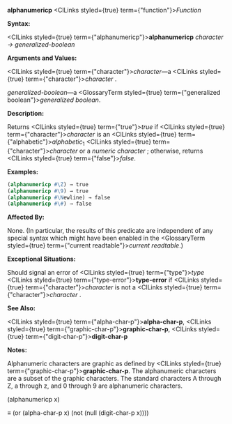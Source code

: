 **alphanumericp** <ClLinks styled={true} term={"function"}><i>Function</i></ClLinks> 



**Syntax:** 



<ClLinks styled={true} term={"alphanumericp"}><b>alphanumericp</b></ClLinks> *character → generalized-boolean* 



**Arguments and Values:** 



<ClLinks styled={true} term={"character"}><i>character</i></ClLinks>—a <ClLinks styled={true} term={"character"}><i>character</i></ClLinks> . 



*generalized-boolean*—a <GlossaryTerm styled={true} term={"generalized boolean"}><i>generalized boolean</i></GlossaryTerm>. 



**Description:** 



Returns <ClLinks styled={true} term={"true"}><i>true</i></ClLinks> if <ClLinks styled={true} term={"character"}><i>character</i></ClLinks> is an <ClLinks styled={true} term={"alphabetic"}><i>alphabetic</i></ClLinks><sub>1</sub> <ClLinks styled={true} term={"character"}><i>character</i></ClLinks> or a *numeric character* ; otherwise, returns <ClLinks styled={true} term={"false"}><i>false</i></ClLinks>. 



**Examples:**
```lisp
(alphanumericp #\Z) → true 
(alphanumericp #\9) → true 
(alphanumericp #\Newline) → false 
(alphanumericp #\#) → false 
```
**Affected By:** 



None. (In particular, the results of this predicate are independent of any special syntax which might have been enabled in the <GlossaryTerm styled={true} term={"current readtable"}><i>current readtable</i></GlossaryTerm>.) 



**Exceptional Situations:** 



Should signal an error of <ClLinks styled={true} term={"type"}><i>type</i></ClLinks> <ClLinks styled={true} term={"type-error"}><b>type-error</b></ClLinks> if <ClLinks styled={true} term={"character"}><i>character</i></ClLinks> is not a <ClLinks styled={true} term={"character"}><i>character</i></ClLinks> . 



**See Also:** 



<ClLinks styled={true} term={"alpha-char-p"}><b>alpha-char-p</b></ClLinks>, <ClLinks styled={true} term={"graphic-char-p"}><b>graphic-char-p</b></ClLinks>, <ClLinks styled={true} term={"digit-char-p"}><b>digit-char-p</b></ClLinks> 



**Notes:** 



Alphanumeric characters are graphic as defined by <ClLinks styled={true} term={"graphic-char-p"}><b>graphic-char-p</b></ClLinks>. The alphanumeric characters are a subset of the graphic characters. The standard characters A through Z, a through z, and 0 through 9 are alphanumeric characters. 



(alphanumericp x) 



*≡* (or (alpha-char-p x) (not (null (digit-char-p x)))) 







 



 



